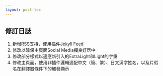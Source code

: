 ```yaml
---
layout: post-toc
---
```


## 修訂日誌
1. 新增RSS支持，使用插件[Jekyll Feed](https://github.com/jekyll/jekyll-feed)
2. 修改以確保主頁面Social Media欄良好居中
3. 修改部分樣式以適應新引入的ExtraLight和Light的字重
4. 修改主頁面，使用非插件邏輯適配中文（簡、繁）、日文漢字姓名，以及片假名在翻譯器條件下的觸發顯示